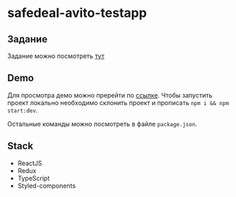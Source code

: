 # safedeal-avito-testapp

## Задание
  Задание можно посмотреть [тут](https://github.com/avito-tech/safedeal-frontend-trainee)
  
## Demo 
  Для просмотра демо можно пререйти по [ссылке](https://safedeal-avito-testapp.now.sh/).
  Чтобы запустить проект локально необходимо склонить проект и прописать `npm i && npm start:dev`.
  
  Остальные команды можно посмотреть в файле `package.json`.

## Stack

- ReactJS
- Redux
- TypeScript
- Styled-components


 
